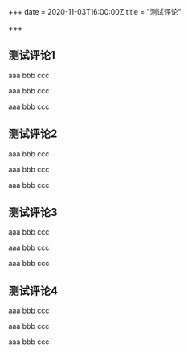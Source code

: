 +++
date = 2020-11-03T16:00:00Z
title = "测试评论"

+++
## 测试评论1

aaa bbb ccc

aaa bbb ccc

aaa bbb ccc

## 测试评论2

aaa bbb ccc

aaa bbb ccc

aaa bbb ccc

## 测试评论3

aaa bbb ccc

aaa bbb ccc

aaa bbb ccc

## 测试评论4

aaa bbb ccc

aaa bbb ccc

aaa bbb ccc